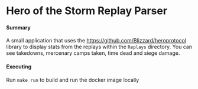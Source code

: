 # Hero of the Storm Replay Parser

#### Summary
A small application that uses the https://github.com/Blizzard/heroprotocol library to display stats from the replays within the `Replays` directory.  You can see takedowns, mercenary camps taken, time dead and siege damage.

#### Executing
Run `make run` to build and run the docker image locally
